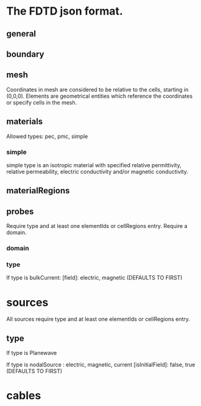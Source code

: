 # The FDTD json format.

## general
## boundary
## mesh
Coordinates in mesh are considered to be relative to the cells, starting in (0,0,0).
Elements are geometrical entities which reference the coordinates or specify cells in the mesh.

## materials
Allowed types: pec, pmc, simple

### simple
simple type is an isotropic material with specified relative permittivity, relative permeability, electric conductivity and/or magnetic conductivity.

## materialRegions


## probes

Require type and at least one elementIds or cellRegions entry.
Require a domain.
### domain
### type
If type is bulkCurrent:
    \[field\]: electric, magnetic (DEFAULTS TO FIRST)

# sources
All sources require type and at least one elementIds or cellRegions entry.

## type
If type is Planewave

If type is nodalSource
    <field>: electric, magnetic, current
    \[isInitialField\]: false, true (DEFAULTS TO FIRST)


# cables